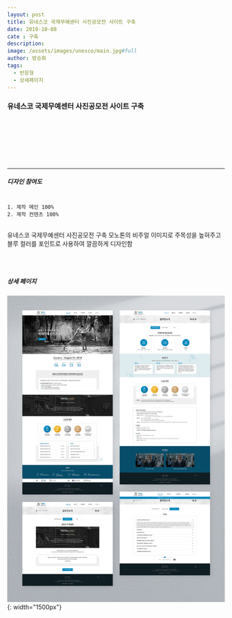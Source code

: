 ```yaml
---
layout: post
title: 유네스코 국제무예센터 사진공모전 사이트 구축
date: 2019-10-08
cate : 구축
description:
image: /assets/images/unesco/main.jpg#full
author: 방승화
tags:
  - 반응형
  - 상세페이지
---
```


<h3>유네스코 국제무예센터 사진공모전 사이트 구축</h3>
<br><br><br><br><br><br>
<hr>

##### 디자인 참여도
<pre>
<code>
1. 제작 메인 100%
2. 제작 컨텐츠 100%
</code>
</pre>

<p>
유네스코 국제무예센터 사진공모전 구축
모노톤의 비주얼 이미지로 주목성을 높혀주고 블루 컬러를 포인트로 사용하여 깔끔하게 디자인함

</p>
<br>
<br>

##### 상세 페이지
![pc_main](/assets/images/unesco/view.jpg){: width="1500px"}

